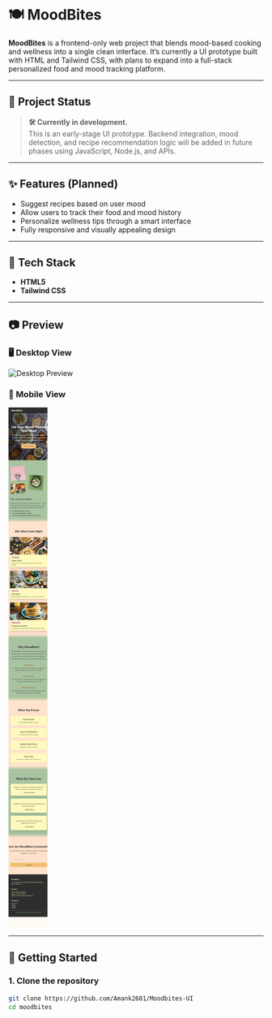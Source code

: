 # 🍽️ MoodBites

**MoodBites** is a frontend-only web project that blends mood-based cooking and wellness into a single clean interface. It’s currently a UI prototype built with HTML and Tailwind CSS, with plans to expand into a full-stack personalized food and mood tracking platform.

---

## 📌 Project Status

> **🛠️ Currently in development.**  
This is an early-stage UI prototype. Backend integration, mood detection, and recipe recommendation logic will be added in future phases using JavaScript, Node.js, and APIs.

---

## ✨ Features (Planned)

- Suggest recipes based on user mood  
- Allow users to track their food and mood history  
- Personalize wellness tips through a smart interface  
- Fully responsive and visually appealing design

---

## 🎨 Tech Stack

- **HTML5**
- **Tailwind CSS**

---

## 📷 Preview

### 🖥️ Desktop View
![Desktop Preview](images/Moodbites-desktop-image.png)

### 📱 Mobile View
![Mobile Preview](images/Moodbites%20UI.png)

---

## 🚀 Getting Started

### 1. Clone the repository
```bash
git clone https://github.com/Amank2601/Moodbites-UI
cd moodbites
